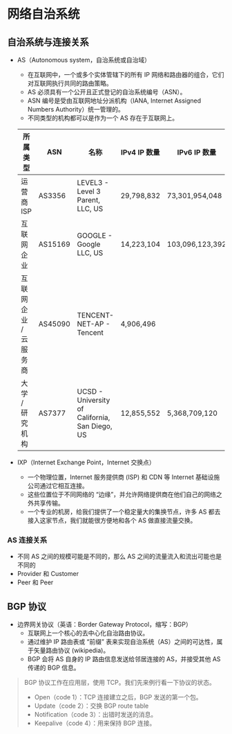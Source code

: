 # 网络自治系统

## 自治系统与连接关系

-   AS（Autonomous system，自治系统或自治域）

    -   在互联网中，一个或多个实体管辖下的所有 IP 网络和路由器的组合，它们对互联网执行共同的路由策略。
    -   AS 必须具有一个公开且正式登记的自治系统编号（ASN）。
    -   ASN 编号是受由互联网地址分派机构（IANA, Internet Assigned Numbers Authority）统一管理的。
    -   不同类型的机构都可以是作为一个 AS 存在于互联网上。

    | **所属类型**          | **ASN** | **名称**                                       | **IPv4 IP** **数量** | **IPv6 IP** **数量** |
    | --------------------- | ------- | ---------------------------------------------- | -------------------- | -------------------- |
    | 运营商 ISP            | AS3356  | LEVEL3 - Level 3 Parent, LLC, US               | 29,798,832           | 73,301,954,048       |
    | 互联网企业            | AS15169 | GOOGLE - Google LLC, US                        | 14,223,104           | 103,096,123,392      |
    | 互联网企业 / 云服务商 | AS45090 | TENCENT-NET-AP - Tencent                       | 4,906,496            |                      |
    | 大学 / 研究机构       | AS7377  | UCSD - University of California, San Diego, US | 12,855,552           | 5,368,709,120        |

-   IXP（Internet Exchange Point，Internet 交换点）

    -   一个物理位置，Internet 服务提供商 (ISP) 和 CDN 等 Internet 基础设施公司通过它相互连接。
    -   这些位置位于不同网络的 “边缘”，并允许网络提供商在他们自己的网络之外共享传输。
    -   一个专业的机房，给我们提供了一个稳定量大的集换节点，许多 AS 都去接入这家节点，我们就能很方便地和各个 AS 做直接流量交换。

### AS 连接关系

-   不同 AS 之间的规模可能是不同的，那么 AS 之间的流量流入和流出可能也是不同的
-   Provider 和 Customer
-   Peer 和 Peer

## BGP 协议

-   边界网关协议（英语：Border Gateway Protocol，缩写：BGP）
    -   互联网上一个核心的去中心化自治路由协议。
    -   通过维护 IP 路由表或 “前缀” 表来实现自治系统（AS）之间的可达性，属于矢量路由协议 (wikipedia)。
    -   BGP 会将 AS 自身的 IP 路由信息发送给邻居连接的 AS，并接受其他 AS 传递的 BGP 信息。

> BGP 协议工作在应用层，使用 TCP。我们先来例行看一下协议的状态。
>
> -   Open（code 1）：TCP 连接建立之后，BGP 发送的第一个包。
> -   Update（code 2）：交换 BGP route table
> -   Notification（code 3）：出错时发送的消息。
> -   Keepalive（code 4）：用来保持 BGP 连接。
